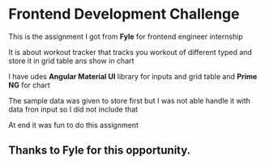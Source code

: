 <h1>Frontend Development Challenge</h1>

<p>This is the assignment I got from <b>Fyle</b> for frontend engineer internship</p>

<p>It is about workout tracker that tracks you workout of different typed and store it in grid table ans show in chart</p>

<p>I have udes <b>Angular Material UI</b> library for inputs and grid table and <b>Prime NG</b> for chart</p>

<p>The sample data was given to store first but I was not able handle it with data fron input so I did not include that</p>

<P>At end it was fun to do this assignment</p>

<h2>Thanks to Fyle for this opportunity.</h2>
